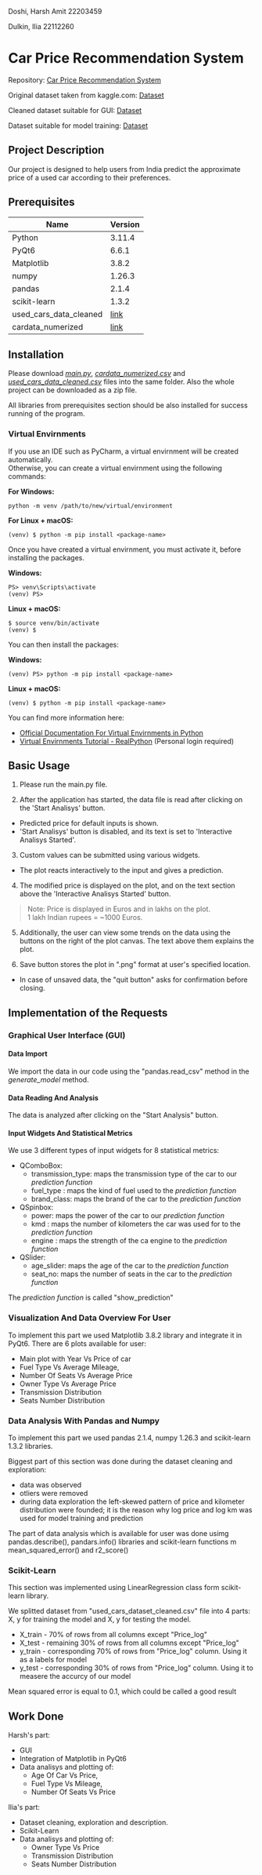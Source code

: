 Doshi, Harsh Amit 22203459

Dulkin, Ilia 22112260

# Car Price Recommendation System

Repository: [Car Price Recommendation System](https://mygit.th-deg.de/id05260/car-price-recommendation-system
)

Original dataset taken from kaggle.com: [Dataset](https://www.kaggle.com/datasets/sukhmanibedi/cars4u)

Cleaned dataset suitable for GUI: [Dataset](https://mygit.th-deg.de/id05260/car-price-recommendation-system/-/blob/main/used_cars_data_cleaned.csv?ref_type=heads)

Dataset suitable for model training: [Dataset](https://mygit.th-deg.de/id05260/car-price-recommendation-system/-/blob/main/cardata_numerized.csv?ref_type=heads)
## Project Description
Our project is designed to help users from India predict the approximate price of a used car according to their preferences.

## Prerequisites

| Name | Version |
| ------ | ------ |
| Python | 3.11.4|
| PyQt6  | 6.6.1   |
| Matplotlib | 3.8.2|
| numpy  | 1.26.3   |
| pandas | 2.1.4|
| scikit-learn | 1.3.2|
| used_cars_data_cleaned | [link](https://mygit.th-deg.de/id05260/car-price-recommendation-system/-/blob/main/used_cars_data_cleaned.csv?ref_type=heads)|
| cardata_numerized | [link](https://mygit.th-deg.de/id05260/car-price-recommendation-system/-/blob/main/cardata_numerized.csv?ref_type=heads)|

## Installation
Please download [*main.py*](https://mygit.th-deg.de/id05260/car-price-recommendation-system/-/blob/main/main.py?ref_type=heads), [*cardata_numerized.csv*](https://mygit.th-deg.de/id05260/car-price-recommendation-system/-/blob/main/cardata_numerized.csv?ref_type=heads) and [*used_cars_data_cleaned.csv*](https://mygit.th-deg.de/id05260/car-price-recommendation-system/-/blob/main/used_cars_data_cleaned.csv?ref_type=heads) files into the same folder. Also the whole project can be downloaded as a zip file.

All libraries from prerequisites section should be also installed for success running of the program.

### Virtual Envirnments
If you use an IDE such as PyCharm, a virtual envirnment will be created automatically. \
Otherwise, you can create a virtual envirnment using the following commands: 

****For Windows**:**

    python -m venv /path/to/new/virtual/environment

****For Linux + macOS**:**

    (venv) $ python -m pip install <package-name>

Once you have created a virtual envirnment, you must activate it, before installing the packages.

****Windows**:**

    PS> venv\Scripts\activate
    (venv) PS>

****Linux + macOS**:**

    $ source venv/bin/activate
    (venv) $

You can then install the packages:

**Windows:**

    (venv) PS> python -m pip install <package-name>

**Linux + macOS:**

    (venv) $ python -m pip install <package-name>

You can find more information here: 
- [Official Documentation For Virtual Envirnments in Python](https://docs.python.org/3/library/venv.html) 
- [Virtual Envirnments Tutorial - RealPython](https://realpython.com/python-virtual-environments-a-primer/#how-can-you-customize-a-virtual-environment) (Personal login required)

## Basic Usage

1. Please run the main.py file.

2. After the application has started, the data file is read after clicking on the 'Start Analisys' button.

- Predicted price for default inputs is shown.
- 'Start Analisys' button is disabled, and its text is set to 'Interactive Analisys Started'.

3. Custom values can be submitted using various widgets.
- The plot reacts interactively to the input and gives a prediction.

4. The modified price is displayed on the plot, and on the text section above the 'Interactive Analisys Started' button.

> Note: Price is displayed in Euros and in lakhs on the plot.\
1 lakh Indian rupees = ~1000 Euros.


5. Additionally, the user can view some trends on the data using the buttons on the right of the plot canvas.
The text above them explains the plot.

6. Save button stores the plot in ".png" format at user's specified location.
- In case of unsaved data, the "quit button" asks for confirmation before closing.

## Implementation of the Requests

### Graphical User Interface (GUI)

#### Data Import
We import the data in our code using the "pandas.read_csv" method in the *generate_model* method.

#### Data Reading And Analysis
The data is analyzed after clicking on the "Start Analysis" button.

#### Input Widgets And Statistical Metrics
We use 3 different types of input widgets for 8 statistical metrics:
- QComboBox:
    - transmission_type: maps the transmission type of the car to our *prediction function*
    - fuel_type : maps the kind of fuel used to the *prediction function*
    - brand_class: maps the brand of the car to the *prediction function*
- QSpinbox:
    - power: maps the power of the car to our *prediction function*
    - kmd : maps the number of kilometers the car was used for to the *prediction function*
    - engine : maps the strength of the ca engine to the *prediction function*
- QSlider:
    - age_slider: maps the age of the car to the *prediction function*
    - seat_no: maps the number of seats in the car to the *prediction function*

The *prediction function* is called "show_prediction"

### Visualization And Data Overview For User
To implement this part we used Matplotlib 3.8.2 library and integrate it in PyQt6.
There are 6 plots available for user:
- Main plot with Year Vs Price of car
- Fuel Type Vs Average Mileage,
- Number Of Seats Vs Average Price
- Owner Type Vs Average Price
- Transmission Distribution
- Seats Number Distribution

### Data Analysis With Pandas and Numpy
To implement this part we used pandas 2.1.4, numpy 1.26.3 and scikit-learn 1.3.2 libraries.

Biggest part of this section was done during the dataset cleaning and exploration:
- data was observed
- otliers were removed
- during data exploration the left-skewed pattern of price and kilometer distribution were founded; it is the reason why log price and log km was used for model training and prediction

The part of data analysis which is available for user was done usimg 
pandas.describe(), pandars.info() libraries and scikit-learn functions m mean_squared_error() and r2_score()

### Scikit-Learn 
This section was implemented using LinearRegression class form scikit-learn library.

We splitted dataset from "used_cars_dataset_cleaned.csv" file into 4 parts: X, y for training the model and X, y for testing the model. 
- X_train - 70% of rows from all columns except "Price_log"
- X_test - remaining 30% of rows from all columns except "Price_log"
- y_train - corresponding 70% of rows from "Price_log" column. Using it as a labels for model
- y_test - corresponding 30% of rows from "Price_log" column. Using it to measere the accurcy of our model

Mean squared error is equal to 0.1, which could be called a good result 

## Work Done

Harsh's part:
- GUI
- Integration of Matplotlib in PyQt6
- Data analisys and plotting of:
    - Age Of Car Vs Price,
    - Fuel Type Vs Mileage,
    - Number Of Seats Vs Price

Ilia's part:
- Dataset cleaning, exploration and description.
- Scikit-Learn
- Data analisys and plotting of:
    - Owner Type Vs Price
    - Transmission Distribution
    - Seats Number Distribution
